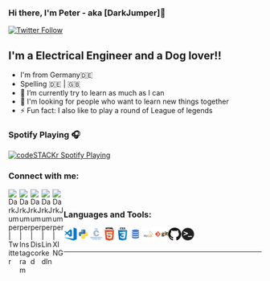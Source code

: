 ### Hi there, I'm Peter - aka [DarkJumper]👋

[![Twitter Follow](https://img.shields.io/twitter/follow/DarkJumper?color=1DA1F2&logo=twitter&style=for-the-badge)](https://twitter.com/DarkJumper94)

## I'm a Electrical Engineer and a Dog lover!!

- I'm from Germany🇩🇪
- Spelling 🇩🇪 | 🇬🇧
- 🌱 I’m currently try to learn as much as I can
- 👯 I'm looking for people who want to learn new things together
- ⚡ Fun fact: I also like to play a round of League of legends

### Spotify Playing 🎧

[<img src="https://now-playing-codestackr.vercel.app/api/spotify-playing" alt="codeSTACKr Spotify Playing" width="350" />](https://open.spotify.com/user/darkjumper94)

### Connect with me:

[<img align="left" alt="DarkJumper | Twitter" width="22px" src="https://cdn.jsdelivr.net/npm/simple-icons@v3/icons/twitter.svg" />][twitter]
[<img align="left" alt="DarkJumper | Instagram" width="22px" src="https://cdn.jsdelivr.net/npm/simple-icons@v3/icons/instagram.svg" />][instagram]
[<img align="left" alt="DarkJumper | Discord" width="22px" src="https://cdn.jsdelivr.net/npm/simple-icons@v3/icons/discord.svg" />][discord]
[<img align="left" alt="DarkJumper | LinkedIn" width="22px" src="https://cdn.jsdelivr.net/npm/simple-icons@v3/icons/linkedin.svg" />][linkedin]
[<img align="left" alt="DarkJumper | XING" width="22px" src="https://cdn.jsdelivr.net/npm/simple-icons@v3/icons/xing.svg" />][xing]

<br />

### Languages and Tools:

<img align="left" alt="Visual Studio Code" width="26px" src="https://raw.githubusercontent.com/github/explore/80688e429a7d4ef2fca1e82350fe8e3517d3494d/topics/visual-studio-code/visual-studio-code.png" />
<img align="left" alt="Python" width="26px" src="https://raw.githubusercontent.com/github/explore/80688e429a7d4ef2fca1e82350fe8e3517d3494d/topics/python/python.png" />
<img align="left" alt="C" width="26px" src="https://raw.githubusercontent.com/github/explore/80688e429a7d4ef2fca1e82350fe8e3517d3494d/topics/c/c.png" />
<img align="left" alt="HTML5" width="26px" src="https://raw.githubusercontent.com/github/explore/80688e429a7d4ef2fca1e82350fe8e3517d3494d/topics/html/html.png" />
<img align="left" alt="CSS3" width="26px" src="https://raw.githubusercontent.com/github/explore/80688e429a7d4ef2fca1e82350fe8e3517d3494d/topics/css/css.png" />
<img align="left" alt="SQL" width="26px" src="https://raw.githubusercontent.com/github/explore/80688e429a7d4ef2fca1e82350fe8e3517d3494d/topics/sql/sql.png" />
<img align="left" alt="MySQL" width="26px" src="https://raw.githubusercontent.com/github/explore/80688e429a7d4ef2fca1e82350fe8e3517d3494d/topics/mysql/mysql.png" />
<img align="left" alt="Git" width="26px" src="https://raw.githubusercontent.com/github/explore/80688e429a7d4ef2fca1e82350fe8e3517d3494d/topics/git/git.png" />
<img align="left" alt="GitHub" width="26px" src="https://raw.githubusercontent.com/github/explore/78df643247d429f6cc873026c0622819ad797942/topics/github/github.png" />
<img align="left" alt="Terminal" width="26px" src="https://raw.githubusercontent.com/github/explore/80688e429a7d4ef2fca1e82350fe8e3517d3494d/topics/terminal/terminal.png" />

<br />
<br />

---

[twitter]: https://twitter.com/DarkJumper94
[instagram]: https://www.instagram.com/p.schwarz1994/
[linkedin]: https://www.linkedin.com/in/peter-schwarz-873633179/
[xing]: https://www.xing.com/profile/Peter_Schwarz255?sc_o=navigation_profile&sc_o_PropActionOrigin=navigation_badge_profile
[discord]: https://discord.gg/NfdW9tgZ
